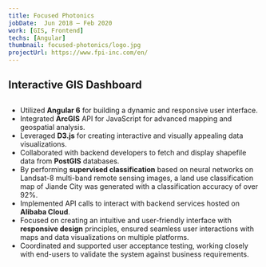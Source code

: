 ```yaml
---
title: Focused Photonics
jobDate:  Jun 2018 — Feb 2020
work: [GIS, Frontend]
techs: [Angular]
thumbnail: focused-photonics/logo.jpg
projectUrl: https://www.fpi-inc.com/en/
---
```

## Interactive GIS Dashboard <br>
##
- Utilized **Angular 6** for building a dynamic and responsive user interface.
- Integrated **ArcGIS** API for JavaScript for advanced mapping and geospatial 
analysis.
- Leveraged **D3.js** for creating interactive and visually appealing data visualizations.
- Collaborated with backend developers to fetch and display shapefile data from **PostGIS** databases.
- By performing **supervised classification** based on neural networks on Landsat-8 multi-band remote sensing images, a land use classification map of Jiande City was generated with a classification accuracy of over 92%.
- Implemented API calls to interact with backend services hosted on **Alibaba Cloud**.
- Focused on creating an intuitive and user-friendly interface with **responsive design** principles, ensured seamless user interactions with maps and data visualizations on multiple platforms.
- Coordinated and supported user acceptance testing, working closely with end-users to validate the system against business requirements.